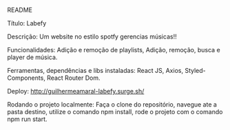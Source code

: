 README

Título: Labefy

Descrição: Um website no estilo spotfy gerencias músicas!!

Funcionalidades: Adição e remoção de playlists,
                 Adição, remoção, busca e player de música. 
                 
                
Ferramentas, dependências e libs instaladas: React JS, Axios, Styled-Components, React Router Dom.

Deploy: http://guilhermeamaral-labefy.surge.sh/

Rodando o projeto localmente: Faça o clone do repositório, navegue ate a pasta destino, utilize o comando npm install, rode o projeto com o comando npm run start.
